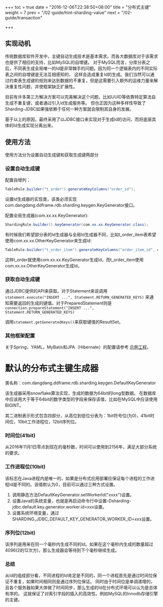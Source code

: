 +++
toc = true
date = "2016-12-06T22:38:50+08:00"
title = "分布式主键"
weight = 7
prev = "/02-guide/hint-sharding-value"
next = "/02-guide/transaction"

+++

## 实现动机

传统数据库软件开发中，主键自动生成技术是基本需求。而各大数据库对于该需求也提供了相应的支持，比如MySQL的自增键。
对于MySQL而言，分库分表之后，不同表生成全局唯一的Id是非常棘手的问题。因为同一个逻辑表内的不同实际表之间的自增键是无法互相感知的，
这样会造成重复Id的生成。我们当然可以通过约束表生成键的规则来达到数据的不重复，但是这需要引入额外的运维力量来解决重复性问题，并使框架缺乏扩展性。

目前有许多第三方解决方案可以完美解决这个问题，比如UUID等依靠特定算法自生成不重复键，或者通过引入Id生成服务等。
但也正因为这种多样性导致了Sharding-JDBC如果强依赖于任何一种方案就会限制其自身的发展。

基于以上的原因，最终采用了以JDBC接口来实现对于生成Id的访问，而将底层具体的Id生成实现分离出来。

## 使用方法

使用方法分为设置自动生成键和获取生成键两部分

### 设置自动生成键

配置自增列：

```java
TableRule.builder("t_order").generateKeyColumns("order_id");
```

设置Id生成器的实现类，该类必须实现com.dangdang.ddframe.rdb.sharding.keygen.KeyGenerator接口。

配置全局生成器(com.xx.xx.KeyGenerator):

```java
ShardingRule.builder().keyGenerator(com.xx.xx.KeyGenerator.class);

```

有时候我们希望部分表的Id生成器与全局Id生成器不同，比如t_order_item表希望使用com.xx.xx.OtherKeyGenerator来生成Id:

```java
TableRule.builder("t_order_item").generateKeyColumns("order_item_id", com.xx.xx.OtherKeyGenerator.class);
```

这样t_order就使用com.xx.xx.KeyGenerator生成Id，而t_order_item使用com.xx.xx.OtherKeyGenerator生成Id。


### 获取自动生成键

通过JDBC提供的API来获取。对于Statement来说调用```statement.execute("INSERT ...", Statement.RETURN_GENERATED_KEYS)```
来通知需要返回的生成的键值。对于PreparedStatement则是```connection.prepareStatement("INSERT ...", Statement.RETURN_GENERATED_KEYS)```

调用```statement.getGeneratedKeys()```来获取键值的ResultSet。

### 其他框架配置

关于Spring，YAML，MyBatis和JPA（Hibernate）的配置请参考
[示例工程](https://github.com/dangdangdotcom/sharding-jdbc/tree/master/sharding-jdbc-example)。

# 默认的分布式主键生成器

类名称：com.dangdang.ddframe.rdb.sharding.keygen.DefaultKeyGenerator

该生成器采用snowflake算法实现，生成的数据为64bit的long型数据。
在数据库中应该用大于等于64bit的数字类型的字段来保存该值，比如在MySQL中应该使用BIGINT。

其二进制表示形式包含四部分，从高位到低位分表为：1bit符号位(为0)，41bit时间位，10bit工作进程位，12bit序列位。

### 时间位(41bit)

从2016年11月1日零点到现在的毫秒数，时间可以使用到2156年，满足大部分系统的要求。

### 工作进程位(10bit)

该标志在Java进程内是唯一的，如果是分布式应用部署应保证每个进程的工作进程Id是不同的。该值默认为0，目前可以通过三种方式设置。

 1. 调用静态方法DefaultKeyGenerator.setWorkerId("xxxx")设置。
 1. 设置Java的系统变量，也就是再启动命令行中设置-Dsharding-jdbc.default.key.generator.worker.id=xxx设置。
 1. 设置系统环境变量，通过SHARDING_JDBC_DEFAULT_KEY_GENERATOR_WORKER_ID=xxx设置。

### 序列位(12bit)

该序列是用来在同一个毫秒内生成不同的Id。如果在这个毫秒内生成的数量超过4096(2的12次方)，那么生成器会等待到下个毫秒继续生成。

### 总结

从Id的组成部分看，不同进程的Id肯定是不同的，同一个进程首先是通过时间位保证不重复，如果时间相同则是通过序列位保证。
同时由于时间位是单调递增的，且各个服务器如果大体做了时间同步，那么生成的Id在分布式环境可以认为是总体有序的。
这就保证了对索引字段的插入的高效性。例如MySQL的Innodb存储引擎的主键。
